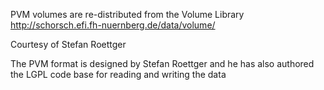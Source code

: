 PVM volumes are re-distributed from the Volume Library http://schorsch.efi.fh-nuernberg.de/data/volume/

Courtesy of Stefan Roettger
 
The PVM format is designed by Stefan Roettger
and he has also authored the LGPL code base for 
reading and writing the data